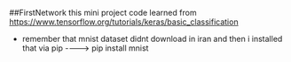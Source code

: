 ##FirstNetwork 
this mini project code learned from https://www.tensorflow.org/tutorials/keras/basic_classification

* remember that mnist dataset didnt download in iran and then i installed that via pip ----> pip install mnist
